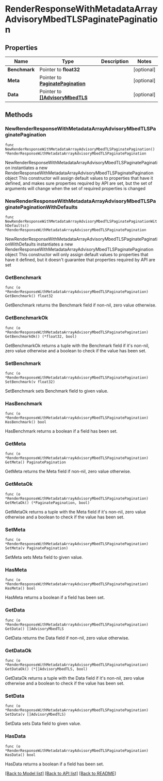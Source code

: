 # RenderResponseWithMetadataArrayAdvisoryMbedTLSPaginatePagination

## Properties

Name | Type | Description | Notes
------------ | ------------- | ------------- | -------------
**Benchmark** | Pointer to **float32** |  | [optional] 
**Meta** | Pointer to [**PaginatePagination**](PaginatePagination.md) |  | [optional] 
**Data** | Pointer to [**[]AdvisoryMbedTLS**](AdvisoryMbedTLS.md) |  | [optional] 

## Methods

### NewRenderResponseWithMetadataArrayAdvisoryMbedTLSPaginatePagination

`func NewRenderResponseWithMetadataArrayAdvisoryMbedTLSPaginatePagination() *RenderResponseWithMetadataArrayAdvisoryMbedTLSPaginatePagination`

NewRenderResponseWithMetadataArrayAdvisoryMbedTLSPaginatePagination instantiates a new RenderResponseWithMetadataArrayAdvisoryMbedTLSPaginatePagination object
This constructor will assign default values to properties that have it defined,
and makes sure properties required by API are set, but the set of arguments
will change when the set of required properties is changed

### NewRenderResponseWithMetadataArrayAdvisoryMbedTLSPaginatePaginationWithDefaults

`func NewRenderResponseWithMetadataArrayAdvisoryMbedTLSPaginatePaginationWithDefaults() *RenderResponseWithMetadataArrayAdvisoryMbedTLSPaginatePagination`

NewRenderResponseWithMetadataArrayAdvisoryMbedTLSPaginatePaginationWithDefaults instantiates a new RenderResponseWithMetadataArrayAdvisoryMbedTLSPaginatePagination object
This constructor will only assign default values to properties that have it defined,
but it doesn't guarantee that properties required by API are set

### GetBenchmark

`func (o *RenderResponseWithMetadataArrayAdvisoryMbedTLSPaginatePagination) GetBenchmark() float32`

GetBenchmark returns the Benchmark field if non-nil, zero value otherwise.

### GetBenchmarkOk

`func (o *RenderResponseWithMetadataArrayAdvisoryMbedTLSPaginatePagination) GetBenchmarkOk() (*float32, bool)`

GetBenchmarkOk returns a tuple with the Benchmark field if it's non-nil, zero value otherwise
and a boolean to check if the value has been set.

### SetBenchmark

`func (o *RenderResponseWithMetadataArrayAdvisoryMbedTLSPaginatePagination) SetBenchmark(v float32)`

SetBenchmark sets Benchmark field to given value.

### HasBenchmark

`func (o *RenderResponseWithMetadataArrayAdvisoryMbedTLSPaginatePagination) HasBenchmark() bool`

HasBenchmark returns a boolean if a field has been set.

### GetMeta

`func (o *RenderResponseWithMetadataArrayAdvisoryMbedTLSPaginatePagination) GetMeta() PaginatePagination`

GetMeta returns the Meta field if non-nil, zero value otherwise.

### GetMetaOk

`func (o *RenderResponseWithMetadataArrayAdvisoryMbedTLSPaginatePagination) GetMetaOk() (*PaginatePagination, bool)`

GetMetaOk returns a tuple with the Meta field if it's non-nil, zero value otherwise
and a boolean to check if the value has been set.

### SetMeta

`func (o *RenderResponseWithMetadataArrayAdvisoryMbedTLSPaginatePagination) SetMeta(v PaginatePagination)`

SetMeta sets Meta field to given value.

### HasMeta

`func (o *RenderResponseWithMetadataArrayAdvisoryMbedTLSPaginatePagination) HasMeta() bool`

HasMeta returns a boolean if a field has been set.

### GetData

`func (o *RenderResponseWithMetadataArrayAdvisoryMbedTLSPaginatePagination) GetData() []AdvisoryMbedTLS`

GetData returns the Data field if non-nil, zero value otherwise.

### GetDataOk

`func (o *RenderResponseWithMetadataArrayAdvisoryMbedTLSPaginatePagination) GetDataOk() (*[]AdvisoryMbedTLS, bool)`

GetDataOk returns a tuple with the Data field if it's non-nil, zero value otherwise
and a boolean to check if the value has been set.

### SetData

`func (o *RenderResponseWithMetadataArrayAdvisoryMbedTLSPaginatePagination) SetData(v []AdvisoryMbedTLS)`

SetData sets Data field to given value.

### HasData

`func (o *RenderResponseWithMetadataArrayAdvisoryMbedTLSPaginatePagination) HasData() bool`

HasData returns a boolean if a field has been set.


[[Back to Model list]](../README.md#documentation-for-models) [[Back to API list]](../README.md#documentation-for-api-endpoints) [[Back to README]](../README.md)


